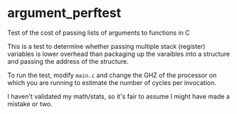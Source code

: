 # argument_perftest
Test of the cost of passing lists of arguments to functions in C

This is a test to determine whether passing multiple stack (register)
variables is lower overhead than packaging up the varaibles into
a structure and passing the address of the structure.

To run the test, modify `main.c` and change the GHZ of the processor
on which you are running to estimate the number of cycles per invocation.

I haven't validated my math/stats, so it's fair to assume I might have
made a mistake or two.
